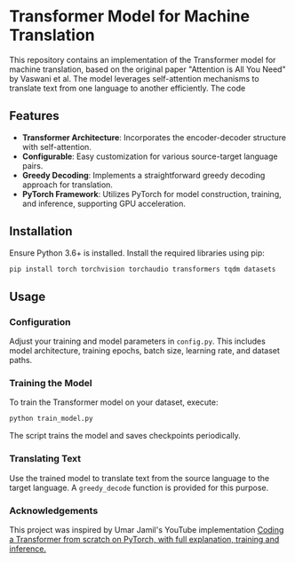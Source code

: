 # Transformer Model for Machine Translation

This repository contains an implementation of the Transformer model for machine translation, based on the original paper "Attention is All You Need" by Vaswani et al. The model leverages self-attention mechanisms to translate text from one language to another efficiently. The code 

## Features

- **Transformer Architecture**: Incorporates the encoder-decoder structure with self-attention.
- **Configurable**: Easy customization for various source-target language pairs.
- **Greedy Decoding**: Implements a straightforward greedy decoding approach for translation.
- **PyTorch Framework**: Utilizes PyTorch for model construction, training, and inference, supporting GPU acceleration.

## Installation

Ensure Python 3.6+ is installed. Install the required libraries using pip:

```bash
pip install torch torchvision torchaudio transformers tqdm datasets
```

## Usage

### Configuration

Adjust your training and model parameters in `config.py`. This includes model architecture, training epochs, batch size, learning rate, and dataset paths.

### Training the Model

To train the Transformer model on your dataset, execute:

```bash
python train_model.py
```

The script trains the model and saves checkpoints periodically.

### Translating Text

Use the trained model to translate text from the source language to the target language. A `greedy_decode` function is provided for this purpose.

### Acknowledgements

This project was inspired by Umar Jamil's YouTube implementation [Coding a Transformer from scratch on PyTorch, with full explanation, training and inference.](https://www.youtube.com/watch?v=ISNdQcPhsts)



